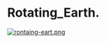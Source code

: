 # Rotating_Earth.
[![rontaing-eart.png](https://i.postimg.cc/137t41KC/rontaing-eart.png)](https://postimg.cc/k289hZzK)
